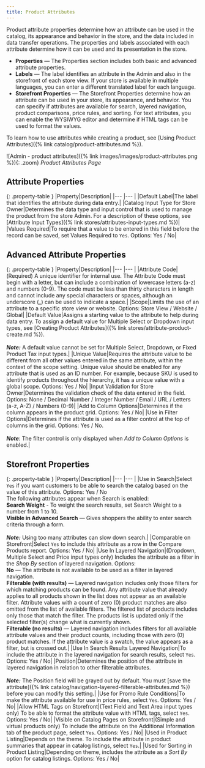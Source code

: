 ```yaml
---
title: Product Attributes
---
```


Product attribute properties determine how an attribute can be used in the catalog, its appearance and behavior in the store, and the data included in data transfer operations. The properties and labels associated with each attribute determine how it can be used and its presentation in the store.

- **Properties** — The Properties section includes both basic and advanced attribute properties.
- **Labels** — The label identifies an attribute in the Admin and also in the storefront of each store view. If your store is available in multiple languages, you can enter a different translated label for each language.
- **Storefront Properties** — The Storefront Properties determine how an attribute can be used in your store, its appearance, and behavior. You can specify if attributes are available for search, layered navigation, product comparisons, price rules, and sorting. For text attributes, you can enable the WYSIWYG editor and determine if HTML tags can be used to format the values.

To learn how to use attributes while creating a product, see [Using Product Attributes]({% link catalog/product-attributes.md %}).

![Admin - product attributes]({% link images/images/product-attributes.png %}){: .zoom}
_Product Attributes Page_

## Attribute Properties

{: .property-table }
|Property|Description|
|--- |--- |
|Default Label|The label that identifies the attribute during data entry.|
|Catalog Input Type for Store Owner|Determines the data type and input control that is used to manage the product from the store Admin. For a description of these options, see [Attribute Input Types]({% link stores/attributes-input-types.md %})|
|Values Required|To require that a value to be entered in this field before the record can be saved, set Values Required to `Yes`. Options: Yes / No|

## Advanced Attribute Properties

{: .property-table }
|Property|Description|
|--- |--- |
|Attribute Code|(Required) A unique identifier for internal use. The Attribute Code must begin with a letter, but can include a combination of lowercase letters (a-z) and numbers (0-9). The code must be less than thirty characters in length and cannot include any special characters or spaces, although an underscore (_) can be used to indicate a space.|
|Scope|Limits the use of an attribute to a specific store view or website. Options: Store View / Website / Global|
|Default Value|Assigns a starting value to the attribute to help during data entry. To assign a default value for Multiple Select or Dropdown input types, see [Creating Product Attributes]({% link stores/attribute-product-create.md %}). <br/><br/>**_Note:_** A default value cannot be set for Multiple Select, Dropdown, or Fixed Product Tax input types.|
|Unique Value|Requires the attribute value  to be different from all other values entered in the same attribute, within the context of the scope setting. Unique value should be enabled for any attribute that is used as an ID number. For example, because SKU is used to identify products throughout the hierarchy, it has  a unique value with a global scope. Options: Yes / No|
|Input Validation for Store Owner|Determines the validation check of the data entered in the field. Options: None / Decimal Number / Integer Number / Email / URL / Letters (a-z, A-Z) / Numbers (0-9)|
|Add to Column Options|Determines if the column appears in the product grid. Options: Yes / No|
|Use in Filter Options|Determines if the attribute is used as a filter control at the top of columns in the grid. Options: Yes / No. <br/><br/>**_Note_**: The filter control is only displayed when _Add to Column Options_ is enabled.|

## Storefront Properties

{: .property-table }
|Property|Description|
|--- |--- |
|Use in Search|Select `Yes` if you want customers to be able to search the catalog based on the value of this attribute. Options: Yes / No <br/>The following attributes appear when Search is enabled: <br/>**Search Weight** - To weight the search results, set Search Weight to a number from 1 to 10. <br/>**Visible in Advanced Search** — Gives shoppers the ability to enter search criteria through a form. <br/><br/>**_Note:_** Using too many attributes can slow down search.|
|Comparable on Storefront|Select `Yes` to include this attribute as a row in the Compare Products report. Options: Yes / No|
|Use In Layered Navigation|(Dropdown, Multiple Select and Price input types only) Includes the attribute as a filter in the _Shop By_ section of layered navigation. Options: <br/>**No** — The attribute is not available to be used as a filter in layered navigation. <br/>**Filterable (with results)** — Layered navigation includes only those filters for which matching products can be found. Any attribute value that already applies to all products shown in the list does not appear as an available filter. Attribute values with a count of zero (0) product matches are also omitted from the list of available filters. The filtered list of products includes only those that match the filter. The products list is updated only if the selected filter(s) change what is currently shown. <br/>**Filterable (no results)** — Layered navigation includes filters for all available attribute values and their product counts, including those with zero (0) product matches. If the attribute value is a swatch, the value appears as a filter, but is crossed out.|
|Use In Search Results Layered Navigation|To include the attribute in the layered navigation for search results, select `Yes`. Options: Yes / No|
|Position|Determines the position of the attribute in layered navigation in relation to other filterable attributes. <br/><br/>**_Note:_** The Position field will be grayed out by default. You must [save the attribute]({% link catalog/navigation-layered-filterable-attributes.md %}) before you can modify this setting.|
|Use for Promo Rule Conditions|To make the attribute  available for use in price rules, select `Yes`. Options: Yes / No|
|Allow HTML Tags on Storefront|(Text Field and Text Area input types only) To be able to format the attribute value with HTML tags, select `Yes`. Options: Yes / No|
|Visible on Catalog Pages on Storefront|(Simple and virtual products only) To include the attribute on the Additional Information tab of the product page, select `Yes`.  Options: Yes / No|
|Used in Product Listing|Depends on the theme. To include the attribute in product summaries that appear in catalog listings, select `Yes`.|
|Used for Sorting in Product Listing|Depending on theme, includes the attribute as a _Sort By_ option for catalog listings. Options: Yes / No|

<!--
  This is a style declaration so that the very long property names are not wrapped to many lines by table auto styling for column widths.
-->
<style>
.property-table td:first-of-type {
  width: 250px;
}
</style>